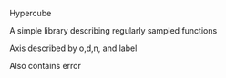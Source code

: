 Hypercube




A simple library describing regularly sampled functions


Axis described by o,d,n, and label


Also contains error

